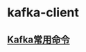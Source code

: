# kafka-client
## [Kafka常用命令](https://github.com/SelfImprove/kafka-client/wiki/Kafka%E5%B8%B8%E7%94%A8%E5%91%BD%E4%BB%A4)



